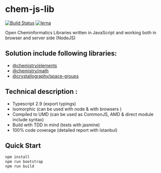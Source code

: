 # chem-js-lib
[![Build Status](https://travis-ci.com/chemistry/chem-ui-lib.svg?branch=master)](https://travis-ci.org/chemistry/chem-ui-lib)
[![lerna](https://img.shields.io/badge/maintained%20with-lerna-cc00ff.svg)](https://lernajs.io/)

Open Cheminformatics Libraries written in JavaScript and working both in browser and server side (NodeJS)

## Solution include following libraries:
  * [@chemistry/elements](https://github.com/chemistry/chem-js-lib/tree/master/packages/elements)
  * [@chemistry/math](https://github.com/chemistry/chem-js-lib/tree/master/packages/math)
  * [@crystallography/space-groups](https://github.com/chemistry/chem-js-lib/tree/master/packages/space-groups)


## Technical description :
  * Typescript 2.9 (export typings)
  * Isomorphic (can be used with node & with browsers )
  * Compiled to UMD (can be used as CommonJS, AMD & direct module include syntax)
  * Build with TDD in mind (tests with jasmine)
  * 100% code coverage (detailed report with Istanbul)

## Quick Start
```bash
npm install
npm run bootstrap
npm run build
```
